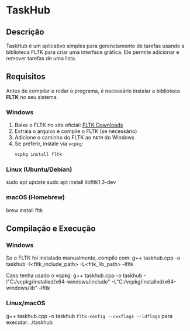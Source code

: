 # TaskHub

## Descrição

TaskHub é um aplicativo simples para gerenciamento de tarefas usando a biblioteca FLTK para criar uma interface gráfica. Ele permite adicionar e remover tarefas de uma lista.

## Requisitos

Antes de compilar e rodar o programa, é necessário instalar a biblioteca **FLTK** no seu sistema.

### Windows

1. Baixe o FLTK no site oficial: [FLTK Downloads](https://www.fltk.org/software.php)
2. Extraia o arquivo e compile o FLTK (se necessário)
3. Adicione o caminho do FLTK ao `PATH` do Windows
4. Se preferir, instale via `vcpkg`:
   ```sh
   vcpkg install fltk
   
### Linux (Ubuntu/Debian)
sudo apt update
sudo apt install libfltk1.3-dev

### macOS (Homebrew)
brew install fltk

## Compilação e Execução
### Windows
Se o FLTK foi instalado manualmente, compile com:
g++ taskhub.cpp -o taskhub -I<fltk_include_path> -L<fltk_lib_path> -lfltk

Caso tenha usado o vcpkg:
g++ taskhub.cpp -o taskhub -I"C:/vcpkg/installed/x64-windows/include" -L"C:/vcpkg/installed/x64-windows/lib" -lfltk

### Linux/macOS
g++ taskhub.cpp -o taskhub `fltk-config --cxxflags --ldflags`
para executar:
./taskhub



